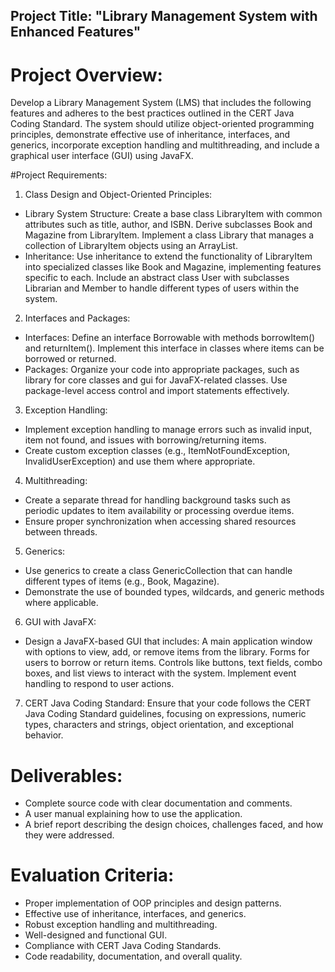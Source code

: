 ## Project Title: "Library Management System with Enhanced Features"

# Project Overview:
Develop a Library Management System (LMS) that includes the following features and adheres to the best practices outlined in the CERT Java Coding Standard. The system should utilize object-oriented programming principles, demonstrate effective use of inheritance, interfaces, and generics, incorporate exception handling and multithreading, and include a graphical user interface (GUI) using JavaFX.

#Project Requirements:
1. Class Design and Object-Oriented Principles:
- Library System Structure:
Create a base class LibraryItem with common attributes such as title, author, and ISBN. Derive subclasses Book and Magazine from LibraryItem.
Implement a class Library that manages a collection of LibraryItem objects using an ArrayList.
- Inheritance:
Use inheritance to extend the functionality of LibraryItem into specialized classes like Book and Magazine, implementing features specific to each.
Include an abstract class User with subclasses Librarian and Member to handle different types of users within the system.

2. Interfaces and Packages:
- Interfaces:
Define an interface Borrowable with methods borrowItem() and returnItem(). Implement this interface in classes where items can be borrowed or returned.
- Packages:
Organize your code into appropriate packages, such as library for core classes and gui for JavaFX-related classes.
Use package-level access control and import statements effectively.

3. Exception Handling:
- Implement exception handling to manage errors such as invalid input, item not found, and issues with borrowing/returning items.
- Create custom exception classes (e.g., ItemNotFoundException, InvalidUserException) and use them where appropriate.

4. Multithreading:
- Create a separate thread for handling background tasks such as periodic updates to item availability or processing overdue items.
- Ensure proper synchronization when accessing shared resources between threads.

5. Generics:
- Use generics to create a class GenericCollection<T> that can handle different types of items (e.g., Book, Magazine).
- Demonstrate the use of bounded types, wildcards, and generic methods where applicable.

6. GUI with JavaFX:
- Design a JavaFX-based GUI that includes:
A main application window with options to view, add, or remove items from the library.
Forms for users to borrow or return items.
Controls like buttons, text fields, combo boxes, and list views to interact with the system.
Implement event handling to respond to user actions.

7. CERT Java Coding Standard:
Ensure that your code follows the CERT Java Coding Standard guidelines, focusing on expressions, numeric types, characters and strings, object orientation, and exceptional behavior.


# Deliverables:

- Complete source code with clear documentation and comments.
- A user manual explaining how to use the application.
- A brief report describing the design choices, challenges faced, and how they were addressed.

# Evaluation Criteria:
- Proper implementation of OOP principles and design patterns.
- Effective use of inheritance, interfaces, and generics.
- Robust exception handling and multithreading.
- Well-designed and functional GUI.
- Compliance with CERT Java Coding Standards.
- Code readability, documentation, and overall quality.
